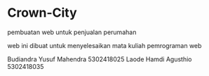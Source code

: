 # Crown-City

pembuatan web untuk penjualan perumahan

web ini dibuat untuk menyelesaikan mata kuliah pemrograman web

Budiandra Yusuf Mahendra  5302418025
Laode Hamdi Agusthio      5302418035
